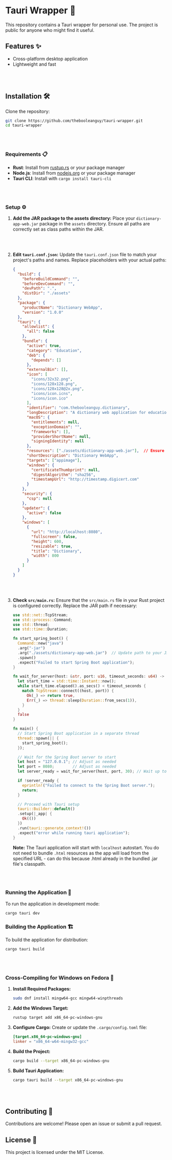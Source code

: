 # Tauri Wrapper 🚀

This repository contains a Tauri wrapper for personal use. The project is public for anyone who might find it useful.

## Features ✨
- Cross-platform desktop application
- Lightweight and fast

<br><br>

## Installation 🛠️

Clone the repository:
```sh
git clone https://github.com/thebooleanguy/tauri-wrapper.git
cd tauri-wrapper
```

<br><br>

### Requirements 📋

- **Rust**: Install from [rustup.rs](https://rustup.rs/) or your package manager
- **Node.js**: Install from [nodejs.org](https://nodejs.org/) or your package manager
- **Tauri CLI**: Install with `cargo install tauri-cli`

<br><br>

### Setup ⚙️

1. **Add the JAR package to the assets directory:**
   Place your `dictionary-app-web.jar` package in the `assets` directory. Ensure all paths are correctly set as class paths within the JAR.

<br><br>

2. **Edit `tauri.conf.json`:**
   Update the `tauri.conf.json` file to match your project's paths and names. Replace placeholders with your actual paths:
   ```json
   {
     "build": {
       "beforeBuildCommand": "",
       "beforeDevCommand": "",
       "devPath": ".",
       "distDir": "./assets"
     },
     "package": {
       "productName": "Dictionary WebApp",
       "version": "1.0.0"
     },
     "tauri": {
       "allowlist": {
         "all": false
       },
       "bundle": {
         "active": true,
         "category": "Education",
         "deb": {
           "depends": []
         },
         "externalBin": [],
         "icon": [
           "icons/32x32.png",
           "icons/128x128.png",
           "icons/128x128@2x.png",
           "icons/icon.icns",
           "icons/icon.ico"
         ],
         "identifier": "com.thebooleanguy.dictionary",
         "longDescription": "A dictionary web application for educational purposes.",
         "macOS": {
           "entitlements": null,
           "exceptionDomain": "",
           "frameworks": [],
           "providerShortName": null,
           "signingIdentity": null
         },
         "resources": ["./assets/dictionary-app-web.jar"],  // Ensure this path matches your JAR file location
         "shortDescription": "Dictionary WebApp",
         "targets": ["appimage"],
         "windows": {
           "certificateThumbprint": null,
           "digestAlgorithm": "sha256",
           "timestampUrl": "http://timestamp.digicert.com"
         }
       },
       "security": {
         "csp": null
       },
       "updater": {
         "active": false
       },
       "windows": [
         {
           "url": "http://localhost:8080",
           "fullscreen": false,
           "height": 600,
           "resizable": true,
           "title": "Dictionary",
           "width": 800
         }
       ]
     }
   }
   ```

<br><br>

3. **Check `src/main.rs`:**
   Ensure that the `src/main.rs` file in your Rust project is configured correctly. Replace the JAR path if necessary:
   ```rust
   use std::net::TcpStream;
   use std::process::Command;
   use std::thread;
   use std::time::Duration;

   fn start_spring_boot() {
     Command::new("java")
     .arg("-jar")
     .arg("./assets/dictionary-app-web.jar")  // Update path to your JAR file if different
     .spawn()
     .expect("Failed to start Spring Boot application");
   }

   fn wait_for_server(host: &str, port: u16, timeout_seconds: u64) -> bool {
     let start_time = std::time::Instant::now();
     while start_time.elapsed().as_secs() < timeout_seconds {
       match TcpStream::connect((host, port)) {
         Ok(_) => return true,
         Err(_) => thread::sleep(Duration::from_secs(1)),
       }
     }
     false
   }

   fn main() {
     // Start Spring Boot application in a separate thread
     thread::spawn(|| {
       start_spring_boot();
     });

     // Wait for the Spring Boot server to start
     let host = "127.0.0.1"; // Adjust as needed
     let port = 8080;        // Adjust as needed
     let server_ready = wait_for_server(host, port, 30); // Wait up to 30 seconds

     if !server_ready {
       eprintln!("Failed to connect to the Spring Boot server.");
       return;
     }

     // Proceed with Tauri setup
     tauri::Builder::default()
     .setup(|_app| {
       Ok(())
     })
     .run(tauri::generate_context!())
     .expect("error while running tauri application");
   }
   ```

   **Note:** The Tauri application will start with `localhost` autostart. You do not need to bundle `.html` resources as the app will load from the specified URL - can do this because .html already in the bundled .jar file's classpath.

<br><br>

### Running the Application 🚀

To run the application in development mode:
```sh
cargo tauri dev
```

### Building the Application 🏗️

To build the application for distribution:
```sh
cargo tauri build
```
<br><br>

### Cross-Compiling for Windows on Fedora 🐧

1. **Install Required Packages:**
   ```sh
   sudo dnf install mingw64-gcc mingw64-winpthreads
   ```

2. **Add the Windows Target:**
   ```sh
   rustup target add x86_64-pc-windows-gnu
   ```

3. **Configure Cargo:**
   Create or update the `.cargo/config.toml` file:
   ```toml
   [target.x86_64-pc-windows-gnu]
   linker = "x86_64-w64-mingw32-gcc"
   ```

4. **Build the Project:**
   ```sh
   cargo build --target x86_64-pc-windows-gnu
   ```

5. **Build Tauri Application:**
   ```sh
   cargo tauri build --target x86_64-pc-windows-gnu
   ```

<br><br>

## Contributing 🤝

Contributions are welcome! Please open an issue or submit a pull request.

## License 📜

This project is licensed under the MIT License.
```
